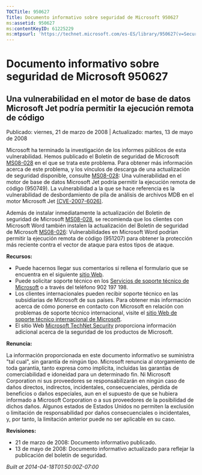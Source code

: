 ```yaml
---
TOCTitle: 950627
Title: Documento informativo sobre seguridad de Microsoft 950627
ms:assetid: 950627
ms:contentKeyID: 61225229
ms:mtpsurl: 'https://technet.microsoft.com/es-ES/library/950627(v=Security.10)'
---
```



Documento informativo sobre seguridad de Microsoft 950627
=========================================================

Una vulnerabilidad en el motor de base de datos Microsoft Jet podría permitir la ejecución remota de código
-----------------------------------------------------------------------------------------------------------

Publicado: viernes, 21 de marzo de 2008 | Actualizado: martes, 13 de mayo de 2008

Microsoft ha terminado la investigación de los informes públicos de esta vulnerabilidad. Hemos publicado el Boletín de seguridad de Microsoft [MS08-028](http://technet.microsoft.com/security/bulletin/ms08-028) en el que se trata este problema. Para obtener más información acerca de este problema, y los vínculos de descarga de una actualización de seguridad disponible, consulte [MS08-028](http://technet.microsoft.com/security/bulletin/ms08-028): Una vulnerabilidad en el motor de base de datos Microsoft Jet podría permitir la ejecución remota de código (950749). La vulnerabilidad a la que se hace referencia es la vulnerabilidad de desbordamiento de pila de análisis de archivos MDB en el motor Microsoft Jet [(CVE-2007-6026)](http://www.cve.mitre.org/cgi-bin/cvename.cgi?name=cve-2007-6026).

Además de instalar inmediatamente la actualización del Boletín de seguridad de Microsoft [MS08-028](http://technet.microsoft.com/security/bulletin/ms08-028), se recomienda que los clientes con Microsoft Word también instalen la actualización del Boletín de seguridad de Microsoft [MS08-026](http://technet.microsoft.com/security/bulletin/ms08-026): Vulnerabilidades en Microsoft Word podrían permitir la ejecución remota de código (951207) para obtener la protección más reciente contra el vector de ataque para estos tipos de ataque.

**Recursos:**

-   Puede hacernos llegar sus comentarios si rellena el formulario que se encuentra en el siguiente [sitio Web](https://support.microsoft.com/common/survey.aspx?scid=sw;en;1257&amp;showpage=1&amp;ws=technet&amp;sd=tech).
-   Puede solicitar soporte técnico en los [Servicios de soporte técnico de Microsoft](http://support.microsoft.com/default.aspx?scid=fh;es-es;incidentsubmit) o a través del teléfono 902 197 198.
-   Los clientes internacionales pueden recibir soporte técnico en las subsidiarias de Microsoft de sus países. Para obtener más información acerca de cómo ponerse en contacto con Microsoft en relación con problemas de soporte técnico internacional, visite el [sitio Web de soporte técnico internacional de Microsoft](http://go.microsoft.com/fwlink/?linkid=21155).
-   El sitio Web [Microsoft TechNet Security](http://www.microsoft.com/spain/technet/security/default.mspx) proporciona información adicional acerca de la seguridad de los productos de Microsoft.

**Renuncia:**

La información proporcionada en este documento informativo se suministra "tal cual", sin garantía de ningún tipo. Microsoft renuncia al otorgamiento de toda garantía, tanto expresa como implícita, incluidas las garantías de comerciabilidad e idoneidad para un determinado fin. Ni Microsoft Corporation ni sus proveedores se responsabilizarán en ningún caso de daños directos, indirectos, incidentales, consecuenciales, pérdida de beneficios o daños especiales, aun en el supuesto de que se hubiera informado a Microsoft Corporation o a sus proveedores de la posibilidad de dichos daños. Algunos estados de Estados Unidos no permiten la exclusión o limitación de responsabilidad por daños consecuenciales o incidentales, y, por tanto, la limitación anterior puede no ser aplicable en su caso.

**Revisiones:**

-   21 de marzo de 2008: Documento informativo publicado.
-   13 de mayo de 2008: Documento informativo actualizado para reflejar la publicación del boletín de seguridad.

*Built at 2014-04-18T01:50:00Z-07:00*
